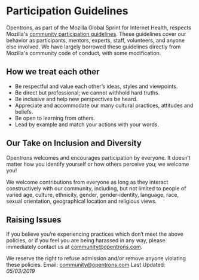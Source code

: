 <!--- HACK-A-TRON PARTICIPATION GUIDELINES --->
# Participation Guidelines

Opentrons, as part of the Mozilla Global Sprint for Internet Health, respects Mozilla's [community participation guidelines](https://www.mozilla.org/en-US/about/governance/policies/participation/). These guidelines cover our behavior as participants, mentors, experts, staff, volunteers, and anyone else involved.
We have largely borrowed these guidelines directly from Mozilla's community code of conduct, with some modification.

## How we treat each other

* Be respectful and value each other’s ideas, styles and viewpoints.
* Be direct but professional; we cannot withhold hard truths.
* Be inclusive and help new perspectives be heard.
* Appreciate and accommodate our many cultural practices, attitudes and beliefs.
* Be open to learning from others.
* Lead by example and match your actions with your words.

## Our Take on Inclusion and Diversity

Opentrons welcomes and encourages participation by everyone. It doesn’t matter how you identify yourself or how others perceive you; we welcome you!

We welcome contributions from everyone as long as they interact constructively with our community, including, but not limited to people of varied age, culture, ethnicity, gender, gender-identity, language, race, sexual orientation, geographical location and religious views.

## Raising Issues

If you believe you‘re experiencing practices which don‘t meet the above policies, or if you feel you are being harassed in any way, please immediately contact us at community@opentrons.com.

We reserve the right to refuse admission and/or remove anyone violating these policies.
Email: community@opentrons.com
Last Updated: *05/03/2019*
<!--- END HACK-A-TRON PARTICIPATION GUIDLINES --->
